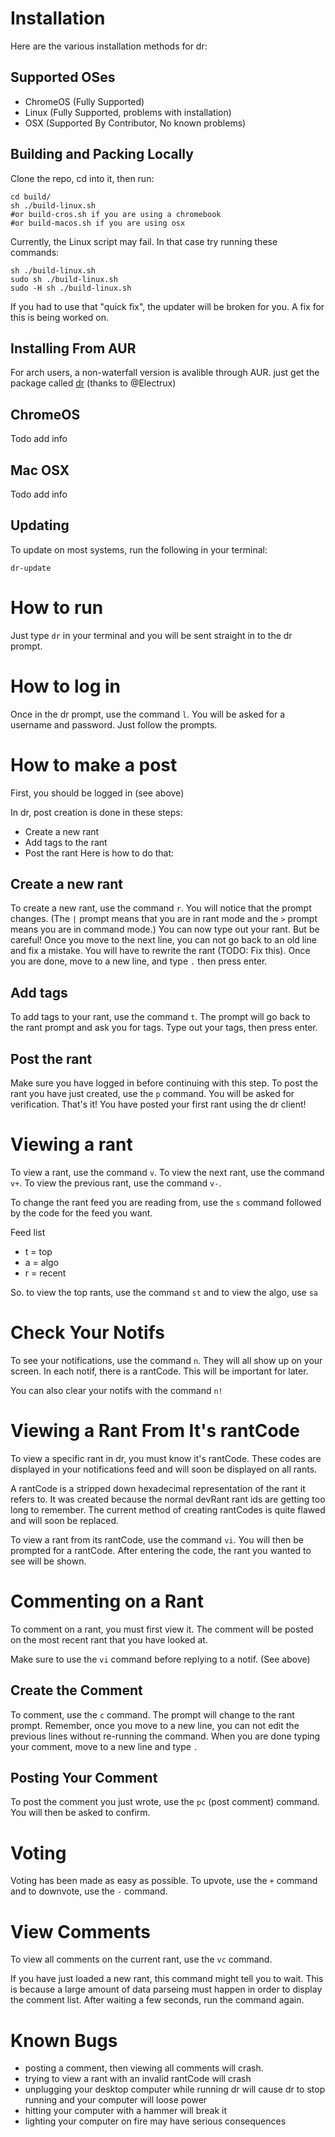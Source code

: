 # Installation
Here are the various installation methods for dr:

## Supported OSes
 - ChromeOS (Fully Supported) 
 - Linux (Fully Supported, problems with installation)
 - OSX (Supported By Contributor, No known problems)

## Building and Packing Locally
Clone the repo, cd into it, then run:
```
cd build/
sh ./build-linux.sh
#or build-cros.sh if you are using a chromebook
#or build-macos.sh if you are using osx
```
Currently, the Linux script may fail. In that case try running these commands:
```
sh ./build-linux.sh
sudo sh ./build-linux.sh
sudo -H sh ./build-linux.sh
```
If you had to use that "quick fix", the updater will be broken for you. A fix for this is being worked on.

## Installing From AUR
For arch users, a non-waterfall version is avalible through AUR. just get the package called [dr](https://aur.archlinux.org/packages/dr) (thanks to @Electrux)

## ChromeOS
Todo add info
## Mac OSX
Todo add info
## Updating
To update on most systems, run the following in your terminal:
```
dr-update
```



# How to run
Just type `dr` in your terminal and you will be sent straight in to the dr prompt.

# How to log in
Once in the dr prompt, use the command `l`. You will be asked for a username and password. Just follow the prompts.

# How to make a post
First, you should be logged in (see above)

In dr, post creation is done in these steps:
 - Create a new rant
 - Add tags to the rant
 - Post the rant
Here is how to do that:

## Create a new rant
To create a new rant, use the command `r`. You will notice that the prompt changes. (The `|` prompt means that you are in rant mode and the `>` prompt means you are in command mode.) You can now type out your rant. But be careful! Once you move to the next line, you can not go back to an old line and fix a mistake. You will have to rewrite the rant (TODO: Fix this). Once you are done, move to a new line, and type `.` then press enter.

## Add tags
To add tags to your rant, use the command `t`. The prompt will go back to the rant prompt and ask you for tags. Type out your tags, then press enter.

## Post the rant
Make sure you have logged in before continuing with this step.
To post the rant you have just created, use the `p` command. You will be asked for verification. That's it! You have posted your first rant using the dr client!

# Viewing a rant
To view a rant, use the command `v`. To view the next rant, use the command `v+`. To view the previous rant, use the command `v-`.

To change the rant feed you are reading from, use the `s` command followed by the code for the feed you want.

Feed list
 - t = top
 - a = algo
 - r = recent

So. to view the top rants, use the command `st` and to view the algo, use `sa`

# Check Your Notifs
To see your notifications, use the command `n`. They will all show up on your screen. In each notif, there is a rantCode. This will be important for later.

You can also clear your notifs with the command `n!`

# Viewing a Rant From It's rantCode
To view a specific rant in dr, you must know it's rantCode. These codes are displayed in your notifications feed and will soon be displayed on all rants.

A rantCode is a stripped down hexadecimal representation of the rant it refers to. It was created because the normal devRant rant ids are getting too long to remember. The current method of creating rantCodes is quite flawed and will soon be   replaced.

To view a rant from its rantCode, use the command `vi`. You will then be prompted for a rantCode. After entering the code, the rant you wanted to see will be shown.

# Commenting on a Rant
To comment on a rant, you must first view it. The comment will be posted on the most recent rant that you have looked at.

Make sure to use the `vi` command before replying to a notif. (See above)

## Create the Comment
To comment, use the `c` command. The prompt will change to the rant prompt. Remember, once you move to a new line, you can not edit the previous lines without re-running the command. When you are done typing your comment, move to a new line and type `.`

## Posting Your Comment
To post the comment you just wrote, use the `pc` (post comment) command. You will then be asked to confirm.

# Voting
Voting has been made as easy as possible. To upvote, use the  `+` command and to downvote, use the `-` command.

# View Comments
To view all comments on the current rant, use the `vc` command.

If you have just loaded a new rant, this command might tell you to wait. This is because a large amount of data parseing must happen in order to display the comment list. After waiting a few seconds, run the command again.

# Known Bugs
 - posting a comment, then viewing all comments will crash.
 - trying to view a rant with an invalid rantCode will crash
 - unplugging your desktop computer while running dr will cause dr to stop running and your computer will loose power
 - hitting your computer with a hammer will break it
 - lighting your computer on fire may have serious consequences
